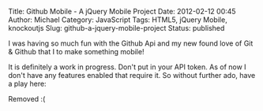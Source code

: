 Title: Github Mobile - A jQuery Mobile Project
Date: 2012-02-12 00:45
Author: Michael
Category: JavaScript 
Tags: HTML5, jQuery Mobile, knockoutjs
Slug: github-a-jquery-mobile-project
Status: published

I was having so much fun with the Github Api and my new found love of
Git & Github that I to make something mobile!

It is definitely a work in progress. Don't put in your API token. As of
now I don't have any features enabled that require it. So without
further ado, have a play here:

Removed :(
